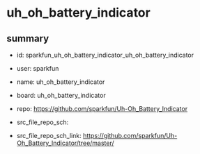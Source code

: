 # uh_oh_battery_indicator
 
## summary 
* id: sparkfun_uh_oh_battery_indicator_uh_oh_battery_indicator
* user: sparkfun
* name: uh_oh_battery_indicator
* board: uh_oh_battery_indicator
* repo: https://github.com/sparkfun/Uh-Oh_Battery_Indicator



* src_file_repo_sch: 
* src_file_repo_sch_link: https://github.com/sparkfun/Uh-Oh_Battery_Indicator/tree/master/




